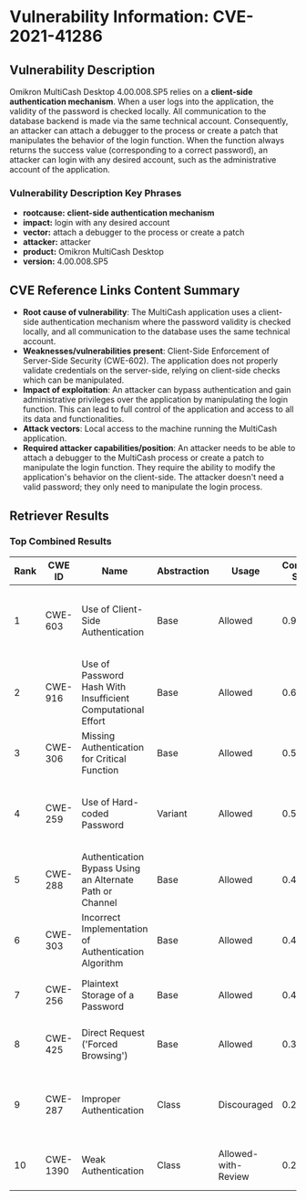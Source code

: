 # Vulnerability Information: CVE-2021-41286

## Vulnerability Description
Omikron MultiCash Desktop 4.00.008.SP5 relies on a **client-side authentication mechanism**. When a user logs into the application, the validity of the password is checked locally. All communication to the database backend is made via the same technical account. Consequently, an attacker can attach a debugger to the process or create a patch that manipulates the behavior of the login function. When the function always returns the success value (corresponding to a correct password), an attacker can login with any desired account, such as the administrative account of the application.

### Vulnerability Description Key Phrases
- **rootcause:** **client-side authentication mechanism**
- **impact:** login with any desired account
- **vector:** attach a debugger to the process or create a patch
- **attacker:** attacker
- **product:** Omikron MultiCash Desktop
- **version:** 4.00.008.SP5

## CVE Reference Links Content Summary
- **Root cause of vulnerability**: The MultiCash application uses a client-side authentication mechanism where the password validity is checked locally, and all communication to the database uses the same technical account.
- **Weaknesses/vulnerabilities present**: Client-Side Enforcement of Server-Side Security (CWE-602). The application does not properly validate credentials on the server-side, relying on client-side checks which can be manipulated.
- **Impact of exploitation**: An attacker can bypass authentication and gain administrative privileges over the application by manipulating the login function. This can lead to full control of the application and access to all its data and functionalities.
- **Attack vectors**: Local access to the machine running the MultiCash application.
- **Required attacker capabilities/position**: An attacker needs to be able to attach a debugger to the MultiCash process or create a patch to manipulate the login function. They require the ability to modify the application's behavior on the client-side. The attacker doesn't need a valid password; they only need to manipulate the login process.

## Retriever Results

### Top Combined Results

| Rank | CWE ID | Name | Abstraction | Usage | Combined Score | Retrievers | Individual Scores |
|------|--------|------|-------------|-------|---------------|------------|-------------------|
| 1 | CWE-603 | Use of Client-Side Authentication | Base | Allowed | 0.9210 | dense, sparse, graph | dense: 0.509, sparse: 0.783, graph: 0.610 |
| 2 | CWE-916 | Use of Password Hash With Insufficient Computational Effort | Base | Allowed | 0.6568 | dense, sparse, graph | dense: 0.431, sparse: 0.414, graph: 0.571 |
| 3 | CWE-306 | Missing Authentication for Critical Function | Base | Allowed | 0.5730 | sparse, graph | sparse: 0.450, graph: 0.882 |
| 4 | CWE-259 | Use of Hard-coded Password | Variant | Allowed | 0.5322 | dense, sparse, graph | dense: 0.404, sparse: 0.430, graph: 0.360 |
| 5 | CWE-288 | Authentication Bypass Using an Alternate Path or Channel | Base | Allowed | 0.4576 | dense, sparse | dense: 0.417, sparse: 0.435 |
| 6 | CWE-303 | Incorrect Implementation of Authentication Algorithm | Base | Allowed | 0.4486 | dense, sparse | dense: 0.423, sparse: 0.415 |
| 7 | CWE-256 | Plaintext Storage of a Password | Base | Allowed | 0.4473 | dense, sparse | dense: 0.401, sparse: 0.431 |
| 8 | CWE-425 | Direct Request ('Forced Browsing') | Base | Allowed | 0.3915 | sparse, graph | sparse: 0.411, graph: 0.438 |
| 9 | CWE-287 | Improper Authentication | Class | Discouraged | 0.2702 | dense, sparse, graph | dense: 0.414, sparse: 0.462, graph: 0.369 |
| 10 | CWE-1390 | Weak Authentication | Class | Allowed-with-Review | 0.2612 | sparse, graph | sparse: 0.463, graph: 0.503 |

